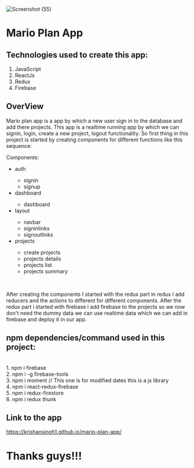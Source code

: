 ![Screenshot (55)](https://user-images.githubusercontent.com/49793696/133067939-839bf39e-46e0-4239-af74-8f1bccf2d075.png)

# Mario Plan App
 
 ## Technologies used to create this app:
 
   1. JavaScript <br>
   2. ReactJs <br>
   3. Redux <br>
   4. Firebase <br>
   
 ## OverView
 
  Mario plan app is a app by which a new user sign in to the database and add there projects. This app is a realtime running app by which we can signin, login, create a new   project, logout functionality. So first thing in this project is started by creating components for different functions like this sequence: <br>
  <p>Components:</p>
  <ul>
   <li>auth</li>
     <ul>
      <li>signin</li>
      <li>signup</li>
     </ul>
   <li>dashboard</li>
     <ul>
      <li>dashboard</li>
     </ul>
   <li>layout</li>
     <ul>
      <li>navbar</li>
      <li>signinlinks</li>
      <li>signoutlinks</li>
     </ul>
   <li>projects</li>
     <ul>
      <li>create projects</li>
      <li>projects details</li>
      <li>projects list</li>
      <li>projects summary</li>
     </ul> 
  </ul>
  <br>
  
  After creating the components I started with the redux part in redux I add reducers and the actions to different for different components. After the redux part i started with firebase i add firebase to the projects so we now don't need the dummy data we can use realtime data which we can add in firebase and deploy it in our app.
  
  ## npm dependencies/command used in this project:
  <br>
  1. npm i firebase<br>
  2. npm i -g firebase-tools <br>
  3. npm i moment // This one is for modified dates this is a js library<br>
  4. npm i react-redux-firebase <br>
  5. npm i redux-firestore <br>
  6. npm i redux thunk <br>


## Link to the app
 https://krishansingh1.github.io/mario-plan-app/
 
 # Thanks guys!!!
   
